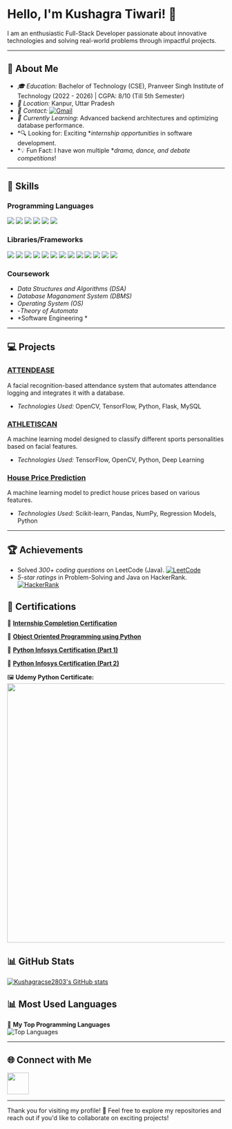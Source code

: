 # Hello, I'm Kushagra Tiwari! 👋

I am an enthusiastic Full-Stack Developer passionate about innovative technologies and solving real-world problems through impactful projects.

---

## 🌟 About Me
- *🎓 Education:* Bachelor of Technology (CSE), Pranveer Singh Institute of Technology (2022 - 2026) | CGPA: 8/10 (Till 5th Semester)
- *📍 Location:* Kanpur, Uttar Pradesh
- *👋 Contact:* [![Gmail](https://img.shields.io/badge/-Gmail-D14836?style=flat-square&logo=gmail&logoColor=white)](mailto:kushagracse.techai@gmail.com)
- *🌱 Currently Learning*: Advanced backend architectures and optimizing database performance.  
- *🔍 Looking for: Exciting **internship opportunities* in software development.  
- *💡 Fun Fact: I have won multiple **drama, dance, and debate competitions*!  
---

## 🚀 Skills

### Programming Languages
<p>  
  <img src="https://img.shields.io/badge/-Java-007396?style=for-the-badge&logo=java&logoColor=white">  
  <img src="https://img.shields.io/badge/-Python-3776AB?style=for-the-badge&logo=python&logoColor=white">    
  <img src="https://img.shields.io/badge/-HTML5-E34F26?style=for-the-badge&logo=html5&logoColor=white">  
  <img src="https://img.shields.io/badge/-CSS3-1572B6?style=for-the-badge&logo=css3&logoColor=white">  
  <img src="https://img.shields.io/badge/-JavaScript-F7DF1E?style=for-the-badge&logo=javascript&logoColor=black">  
  <img src="https://img.shields.io/badge/-SQL-4479A1?style=for-the-badge&logo=MySQL&logoColor=white">   
  
</p>  


### Libraries/Frameworks
<p>  
  <img src="https://img.shields.io/badge/-SQLite-003B57?style=for-the-badge&logo=sqlite&logoColor=white">  
  <img src="https://img.shields.io/badge/-MySQL-4479A1?style=for-the-badge&logo=mysql&logoColor=white">  
  <img src="https://img.shields.io/badge/-Django-092E20?style=for-the-badge&logo=django&logoColor=white">  
  <img src="https://img.shields.io/badge/-Tkinter-ffcc00?style=for-the-badge&logo=python&logoColor=black">  
  <img src="https://img.shields.io/badge/-Machine%20Learning-FF6F00?style=for-the-badge&logo=opencv&logoColor=white">  
  <img src="https://img.shields.io/badge/-Pandas-150458?style=for-the-badge&logo=pandas&logoColor=white">  
  <img src="https://img.shields.io/badge/-NumPy-013243?style=for-the-badge&logo=numpy&logoColor=white">  
  <img src="https://img.shields.io/badge/-Scikit%20Learn-F7931E?style=for-the-badge&logo=scikitlearn&logoColor=black">  
  <img src="https://img.shields.io/badge/-TensorFlow-FF6F00?style=for-the-badge&logo=tensorflow&logoColor=white">  
  <img src="https://img.shields.io/badge/-PyTorch-EE4C2C?style=for-the-badge&logo=pytorch&logoColor=white">  
  <img src="https://img.shields.io/badge/-OpenCV-5C3EE8?style=for-the-badge&logo=opencv&logoColor=white"> 
  <img src="https://img.shields.io/badge/-Git-F05032?style=for-the-badge&logo=git&logoColor=white">  
  <img src="https://img.shields.io/badge/-VSCode-007ACC?style=for-the-badge&logo=visual-studio-code&logoColor=white">  
</p>  


### Coursework
- *Data Structures and Algorithms (DSA)*
- *Database Maganament System (DBMS)*
- *Operating System (OS)*
- -*Theory of Automata*
- *Software Engineering *
---
## 💻 Projects

### [ATTENDEASE](https://github.com/yourusername/Attendease)
A facial recognition-based attendance system that automates attendance logging and integrates it with a database.  
- *Technologies Used:* OpenCV, TensorFlow, Python, Flask, MySQL  

### [ATHLETISCAN](https://github.com/yourusername/Athletiscan)
A machine learning model designed to classify different sports personalities based on facial features.  
- *Technologies Used:* TensorFlow, OpenCV, Python, Deep Learning  

### [House Price Prediction](https://github.com/yourusername/House-Price-Prediction)
A machine learning model to predict house prices based on various features.  
- *Technologies Used:* Scikit-learn, Pandas, NumPy, Regression Models, Python 

---

## 🏆 Achievements
- Solved *300+ coding questions* on LeetCode (Java). [![LeetCode](https://img.shields.io/badge/LeetCode-%23FFA116.svg?style=flat-square&logo=leetcode&logoColor=white)](https://leetcode.com/u/kushagra_tiwari2803)
- *5-star ratings* in Problem-Solving and Java on HackerRank. [![HackerRank](https://img.shields.io/badge/-HackerRank-2EC866?style=flat-square&logo=HackerRank&logoColor=white)](https://www.hackerrank.com/profile/CSAI_1520095)

## 📜 Certifications  

📜 **[Internship Completion Certification](https://drive.google.com/drive/u/0/folders/1-55XjwMwP_QG2yGygYwK_HS1bNlpG9LK)**  

📜 **[Object Oriented Programming using Python](https://drive.google.com/file/d/1rlPEhGVQWgXm__Ckj-RI3ejXPIUUF5BB/view?usp=drive_link)**  

📜 **[Python Infosys Certification (Part 1)](https://drive.google.com/file/d/1xgV8GKB1qinWrRbCxY08PzIAh0VwbvOB/view?usp=drive_link)**  

📜 **[Python Infosys Certification (Part 2)](https://drive.google.com/file/d/1OsMOlwCx7KcjOAH7IiaKyiIOLthErD9r/view?usp=drive_link)**  

🖼️ **Udemy Python Certificate:**  
<img src="https://drive.google.com/uc?export=view&id=1BJHDyrK-V80lgDlnFu1MJrOXOYoXwgei" width="600px">  

## 📊 GitHub Stats  

[![Kushagracse2803's GitHub stats](https://github-readme-stats.vercel.app/api?username=Kushagracse2803)](https://github.com/Kushagracse2803)
## 📊 Most Used Languages  

🎯 **My Top Programming Languages**  
![Top Languages](https://github-readme-stats.vercel.app/api/top-langs/?username=Kushagracse2803&layout=compact&theme=tokyonight&langs_count=8&hide=css,html&include_langs=Java,Python,C)

---

## 🌐 Connect with Me
<a href="https://porfolio-lake-three.vercel.app/" target="_blank">
  <img src="https://img.shields.io/badge/Portfolio-000?style=for-the-badge&logo=web&logoColor=white" height="50">
</a>

---

Thank you for visiting my profile! 🌟 Feel free to explore my repositories and reach out if you'd like to collaborate on exciting projects!
